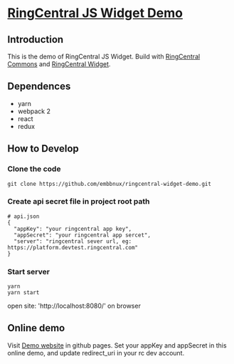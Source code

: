 # [RingCentral JS Widget Demo](https://embbnux.github.io/ringcentral-widget-demo/)

## Introduction
This is the demo of RingCentral JS Widget.
Build with [RingCentral Commons](https://github.com/ringcentral/ringcentral-js-integration-commons/) and [RingCentral Widget](https://github.com/ringcentral/ringcentral-js-widget).

## Dependences

* yarn
* webpack 2
* react
* redux


## How to Develop

### Clone the code
```
git clone https://github.com/embbnux/ringcentral-widget-demo.git
```

### Create api secret file in project root path
```
# api.json
{
  "appKey": "your ringcentral app key",
  "appSecret": "your ringcentral app sercet",
  "server": "ringcentral sever url, eg: https://platform.devtest.ringcentral.com"
}
```

### Start server
```
yarn
yarn start
```
open site: 'http://localhost:8080/' on browser

## Online demo

Visit [Demo website](https://embbnux.github.io/ringcentral-widget-demo/) in github pages.
Set your appKey and appSecret in this online demo, and update redirect_uri in your rc dev account.
